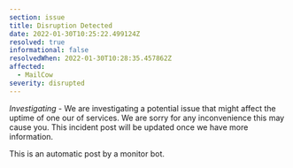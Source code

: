 ```yaml
---
section: issue
title: Disruption Detected
date: 2022-01-30T10:25:22.499124Z
resolved: true
informational: false
resolvedWhen: 2022-01-30T10:28:35.457862Z
affected:
  - MailCow
severity: disrupted
---
```

*Investigating* - We are investigating a potential issue that might affect the uptime of one our of services. We are sorry for any inconvenience this may cause you. This incident post will be updated once we have more information.

This is an automatic post by a monitor bot.
        